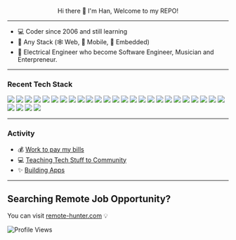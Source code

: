 <p align="center">
  Hi there 👋 I'm Han, Welcome to my REPO!
</p>
<hr>

- 💻 Coder since 2006 and still learning
- 🚩 Any Stack (🕸 Web, 📱 Mobile, 👾 Embedded)
- 🎹 Electrical Engineer who become Software Engineer, Musician and Enterpreneur.

<hr>

### Recent Tech Stack
![](https://img.shields.io/badge/Markdown-000000?style=for-the-badge&logo=markdown&logoColor=white)
![](https://img.shields.io/badge/HTML5-E34F26?style=for-the-badge&logo=html5&logoColor=white)
![](https://img.shields.io/badge/CSS3-1572B6?style=for-the-badge&logo=css3&logoColor=white)
![](https://img.shields.io/badge/JAVASCRIPT-F7DF1E?style=for-the-badge&logo=javascript&logoColor=black)
![](https://img.shields.io/badge/PYTHON-1572B6?style=for-the-badge&logo=python&logoColor=white)
![](https://img.shields.io/badge/TypeScript-1572B6?style=for-the-badge&logo=typescript&logoColor=white)
![](https://img.shields.io/badge/FLASK-000000?style=for-the-badge&logo=flask&logoColor=white)
![](https://img.shields.io/badge/DJANGO-43853D?style=for-the-badge&logo=django&logoColor=white)
![](https://img.shields.io/badge/Bootstrap-563D7C?style=for-the-badge&logo=bootstrap&logoColor=white)
![](https://img.shields.io/badge/TailwindCSS-white?style=for-the-badge&logo=tailwindcss&logoColor=blue)
![](https://img.shields.io/badge/jQuery-0769AD?style=for-the-badge&logo=jquery&logoColor=white)
![](https://img.shields.io/badge/React-20232A?style=for-the-badge&logo=react&logoColor=61DAFB)
![](https://img.shields.io/badge/Svelte-E34F26?style=for-the-badge&logo=svelte&logoColor=white)
![](https://img.shields.io/badge/Google_Cloud-4285F4?style=for-the-badge&logo=google-cloud&logoColor=white)
![](https://img.shields.io/badge/postgres-white?style=for-the-badge&logo=postgresql&logoColor=blue)
![](https://img.shields.io/badge/mysql-white?style=for-the-badge&logo=mysql&logoColor=orange)
![](https://img.shields.io/badge/docker-blue?style=for-the-badge&logo=docker&logoColor=white)
![](https://img.shields.io/badge/arduino-white?style=for-the-badge&logo=arduino&logoColor=dark)
![](https://img.shields.io/badge/pytest-white?style=for-the-badge&logo=pytest&logoColor=dark)
![](https://img.shields.io/badge/pandas-black?style=for-the-badge&logo=pandas&logoColor=dark)
![](https://img.shields.io/badge/numpy-white?style=for-the-badge&logo=numpy&logoColor=blue)
![](https://img.shields.io/badge/vscode-black?style=for-the-badge&logo=visualstudiocode&logoColor=blue)
![](https://img.shields.io/badge/jupyter-white?style=for-the-badge&logo=jupyter&logoColor=orange)
![](https://img.shields.io/badge/github-black?style=for-the-badge&logo=github&logoColor=white)
![](https://img.shields.io/badge/anaconda-white?style=for-the-badge&logo=anaconda&logoColor=green)
![](https://img.shields.io/badge/Android-404D59?style=for-the-badge&logo=android&logoColor=4EA94B)
![](https://img.shields.io/badge/ubuntu-white?style=for-the-badge&logo=ubuntu&logoColor=orange)
![](https://img.shields.io/badge/windows-white?style=for-the-badge&logo=windows&logoColor=blue)
![](https://img.shields.io/badge/macos-white?style=for-the-badge&logo=apple&logoColor=silver)

<hr />

### Activity
- 💰 [Work to pay my bills](https://mashanz.com)
- 💻 [Teaching Tech Stuff to Community](https://fastrack.mashanz.com)
- ✨ [Building Apps](https://github.com/mashanz?tab=repositories)

<hr />

## Searching Remote Job Opportunity?

You can visit [remote-hunter.com](https://remote-hunter.com) 💡

![Profile Views](https://gpvc.arturio.dev/mashanz)

